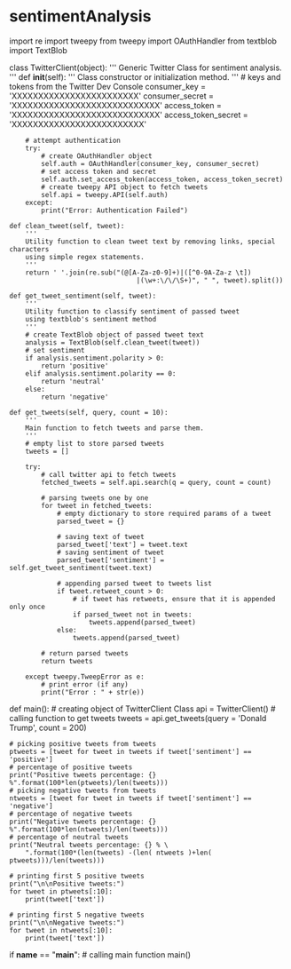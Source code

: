 # sentimentAnalysis
import re
import tweepy
from tweepy import OAuthHandler
from textblob import TextBlob

class TwitterClient(object):
	'''
	Generic Twitter Class for sentiment analysis.
	'''
	def __init__(self):
		'''
		Class constructor or initialization method.
		'''
		# keys and tokens from the Twitter Dev Console
		consumer_key = 'XXXXXXXXXXXXXXXXXXXXXXXX'
		consumer_secret = 'XXXXXXXXXXXXXXXXXXXXXXXXXXXX'
		access_token = 'XXXXXXXXXXXXXXXXXXXXXXXXXXXX'
		access_token_secret = 'XXXXXXXXXXXXXXXXXXXXXXXXX'

		# attempt authentication
		try:
			# create OAuthHandler object
			self.auth = OAuthHandler(consumer_key, consumer_secret)
			# set access token and secret
			self.auth.set_access_token(access_token, access_token_secret)
			# create tweepy API object to fetch tweets
			self.api = tweepy.API(self.auth)
		except:
			print("Error: Authentication Failed")

	def clean_tweet(self, tweet):
		'''
		Utility function to clean tweet text by removing links, special characters
		using simple regex statements.
		'''
		return ' '.join(re.sub("(@[A-Za-z0-9]+)|([^0-9A-Za-z \t])
									|(\w+:\/\/\S+)", " ", tweet).split())

	def get_tweet_sentiment(self, tweet):
		'''
		Utility function to classify sentiment of passed tweet
		using textblob's sentiment method
		'''
		# create TextBlob object of passed tweet text
		analysis = TextBlob(self.clean_tweet(tweet))
		# set sentiment
		if analysis.sentiment.polarity > 0:
			return 'positive'
		elif analysis.sentiment.polarity == 0:
			return 'neutral'
		else:
			return 'negative'

	def get_tweets(self, query, count = 10):
		'''
		Main function to fetch tweets and parse them.
		'''
		# empty list to store parsed tweets
		tweets = []

		try:
			# call twitter api to fetch tweets
			fetched_tweets = self.api.search(q = query, count = count)

			# parsing tweets one by one
			for tweet in fetched_tweets:
				# empty dictionary to store required params of a tweet
				parsed_tweet = {}

				# saving text of tweet
				parsed_tweet['text'] = tweet.text
				# saving sentiment of tweet
				parsed_tweet['sentiment'] = self.get_tweet_sentiment(tweet.text)

				# appending parsed tweet to tweets list
				if tweet.retweet_count > 0:
					# if tweet has retweets, ensure that it is appended only once
					if parsed_tweet not in tweets:
						tweets.append(parsed_tweet)
				else:
					tweets.append(parsed_tweet)

			# return parsed tweets
			return tweets

		except tweepy.TweepError as e:
			# print error (if any)
			print("Error : " + str(e))

def main():
	# creating object of TwitterClient Class
	api = TwitterClient()
	# calling function to get tweets
	tweets = api.get_tweets(query = 'Donald Trump', count = 200)

	# picking positive tweets from tweets
	ptweets = [tweet for tweet in tweets if tweet['sentiment'] == 'positive']
	# percentage of positive tweets
	print("Positive tweets percentage: {} %".format(100*len(ptweets)/len(tweets)))
	# picking negative tweets from tweets
	ntweets = [tweet for tweet in tweets if tweet['sentiment'] == 'negative']
	# percentage of negative tweets
	print("Negative tweets percentage: {} %".format(100*len(ntweets)/len(tweets)))
	# percentage of neutral tweets
	print("Neutral tweets percentage: {} % \
		".format(100*(len(tweets) -(len( ntweets )+len( ptweets)))/len(tweets)))

	# printing first 5 positive tweets
	print("\n\nPositive tweets:")
	for tweet in ptweets[:10]:
		print(tweet['text'])

	# printing first 5 negative tweets
	print("\n\nNegative tweets:")
	for tweet in ntweets[:10]:
		print(tweet['text'])

if __name__ == "__main__":
	# calling main function
	main()
